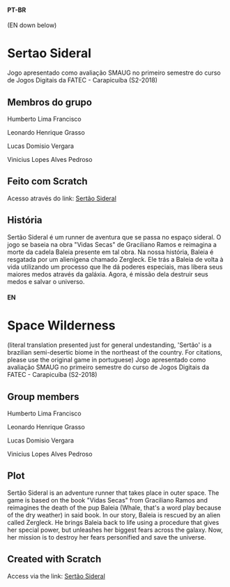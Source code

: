 #### **PT-BR** 
(EN down below)

# Sertao Sideral
Jogo apresentado como avaliação SMAUG no primeiro semestre do curso de Jogos Digitais da FATEC - Carapicuíba (S2-2018)

## Membros do grupo
Humberto Lima Francisco

Leonardo Henrique Grasso

Lucas Domisio Vergara

Vinicius Lopes Alves Pedroso


## Feito com Scratch
Acesso através do link: [Sertão Sideral](https://scratch.mit.edu/projects/349787172/)

## História
Sertão Sideral é um runner de aventura que se passa no espaço sideral. O jogo se baseia na obra "Vidas Secas" de Graciliano Ramos e reimagina a morte da cadela Baleia presente em tal obra. Na nossa história, Baleia é resgatada por um alienígena chamado Zergleck. Ele trás a Baleia de volta à vida utilizando um processo que lhe dá poderes especiais, mas libera seus maiores medos através da galáxia. Agora, é missão dela destruir seus medos e salvar o universo.

#### **EN**

# Space Wilderness
(literal translation presented just for general undestanding, 'Sertão' is a brazilian semi-desertic biome in the northeast of the country. For citations, please use the original game in portuguese)
Jogo apresentado como avaliação SMAUG no primeiro semestre do curso de Jogos Digitais da FATEC - Carapicuíba (S2-2018)

## Group members
Humberto Lima Francisco

Leonardo Henrique Grasso

Lucas Domisio Vergara

Vinicius Lopes Alves Pedroso

## Plot
Sertão Sideral is an adventure runner that takes place in outer space. The game is based on the book "Vidas Secas" from Graciliano Ramos and reimagines the death of the pup Baleia (Whale, that's a word play because of the dry weather) in said book. In our story, Baleia is rescued by an alien called Zergleck. He brings Baleia back to life using a procedure that gives her special power, but unleashes her biggest fears across the galaxy. Now, her mission is to destroy her fears personified and save the universe.

## Created with Scratch
Access via the link: [Sertão Sideral](https://scratch.mit.edu/projects/349787172/)
